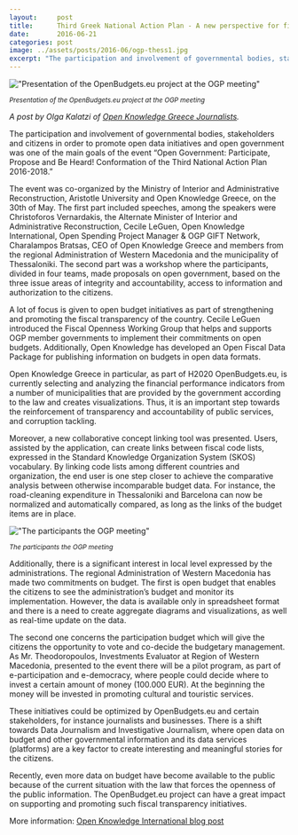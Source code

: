 ```yaml
---
layout: 	post
title:  	Third Greek National Action Plan - A new perspective for fiscal transparency
date:   	2016-06-21
categories: post
image: ../assets/posts/2016-06/ogp-thess1.jpg
excerpt: "The participation and involvement of governmental bodies, stakeholders and citizens in order to promote open data initiatives and open government was one of the main goals of the event 'Open Government: Participate, Propose and Be Heard! Conformation of the Third National Action Plan 2016-2018.'"
---
```


!["Presentation of the OpenBudgets.eu project at the OGP meeting"]({{site.baseurl}}/assets/posts/2016-06/ogp-thess1.jpg)

<small>_Presentation of the OpenBudgets.eu project at the OGP meeting_</small>


_A post by Olga Kalatzi of [Open Knowledge Greece Journalists](http://www.okfn.gr/)._

The participation and involvement of governmental bodies, stakeholders and citizens in order to promote open data initiatives and open government was one of the main goals of the event “Open Government: Participate, Propose and Be Heard! Conformation of the Third National Action Plan 2016-2018.”

The event was co-organized by the Ministry of Interior and Administrative Reconstruction, Aristotle University and Open Knowledge Greece, on the 30th of May. The first part included speeches, among the speakers were Christoforos Vernardakis, the Alternate Minister of Interior and Administrative Reconstruction, Cecile LeGuen, Open Knowledge International, Open Spending Project Manager & OGP GIFT Network, Charalampos Bratsas, CEO of Open Knowledge Greece and members from the regional Administration of Western Macedonia and the municipality of Thessaloniki.  The second part was a workshop where the participants, divided in four teams, made proposals on open government, based on the three issue areas of integrity and accountability, access to information and authorization to the citizens.

A lot of focus is given to open budget initiatives as part of strengthening and promoting the fiscal transparency of the country. Cecile LeGuen introduced the Fiscal Openness Working Group that helps and supports OGP member governments to implement their commitments on open budgets. Additionally, Open Knowledge has developed an Open Fiscal Data Package for publishing information on budgets in open data formats.

Open Knowledge Greece in particular, as part of Η2020 OpenBudgets.eu, is currently selecting and analyzing the financial performance indicators from a number of municipalities that are provided by the government according to the law and creates visualizations. Thus, it is an important step towards the reinforcement of transparency and accountability of public services, and corruption tackling.

Moreover, a new collaborative concept linking tool was presented. Users, assisted by the application, can create links between fiscal code lists, expressed in the Standard Knowledge Organization System (SKOS) vocabulary. By linking code lists among different countries and organization, the end user is one step closer to achieve the comparative analysis between otherwise incomparable budget data. For instance, the road-cleaning expenditure in Thessaloniki and Barcelona can now be normalized and automatically compared, as long as the links of the budget items are in place.


!["The participants the OGP meeting"]({{site.baseurl}}/assets/posts/2016-06/general-ogp-thess.jpg)

<small>_The participants the OGP meeting_</small>


Additionally, there is a significant interest in local level expressed by the administrations. The regional Administration of Western Macedonia has made two commitments on budget. The first is open budget that enables the citizens to see the administration’s budget and monitor its implementation. However, the data is available only in spreadsheet format and there is a need to create aggregate diagrams and visualizations, as well as real-time update on the data.

The second one concerns the participation budget which will give the citizens the opportunity to vote and co-decide the budgetary management. As Mr. Theodoropoulos, Investments Evaluator at Region of Western Macedonia, presented to the event there will be a pilot program, as part of e-participation and e-democracy, where people could decide where to invest a certain amount of money (100.000 EUR). At the beginning the money will be invested in promoting cultural and touristic services.

These initiatives could be optimized by OpenBudgets.eu and certain stakeholders, for instance journalists and businesses. There is a shift towards Data Journalism and Investigative Journalism, where open data on budget and other governmental information and its data services (platforms) are a key factor to create interesting and meaningful stories for the citizens.

Recently, even more data on budget have become available to the public because of the current situation with the law that forces the openness of the public information. The OpenBudget.eu project can have a great impact on supporting and promoting such fiscal transparency initiatives.

More information: [Open Knowledge International blog post](https://blog.okfn.org/2016/06/08/open-government-participate-propose-and-be-heard-the-process-in-greece/) 
